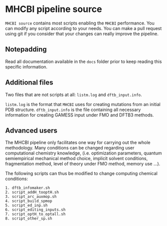 # MHCBI pipeline source


`MHCBI source` contains most scripts enabling the `MHCBI` performance. You can modify any script according to your needs. You can make a pull request using git if you consider that your changes can really improve the pipeline.

## Notepadding

Read all documentation available in the `docs` folder prior to keep reading this specific information.

## Additional files

Two files that are not scripts at all: `listm.log` and `dftb_input.info`.

`listm.log` is the format that `MHCBI` uses for creating mutations from an initial PDB structure.
`dftb_input.info` is the file containing all necessary information for creating GAMESS input under FMO and DFTB3 methods.

## Advanced users

The MHCBI pipeline only facilitates one way for carrying out the whole methodology. Many conditions can be changed regarding user computational chemistry knowledge, (i.e. optimization parameters, quantum semiempirical mechanical method choice, implicit solvent conditions, fragmentation method, level of theory under FMO method, memory use ...).

The following scripts can thus be modified to change computing chemical conditions:

    1. dftb_infomaker.sh
    2. script_addH_tooptH.sh
    3. script_arc_auxmop.sh
    4. script_build_spmop
    5. script_ed_inp.sh
    6. script_editing_inputs.sh
    7. script_optH_to_optall.sh
    8. script_other_sp.sh
